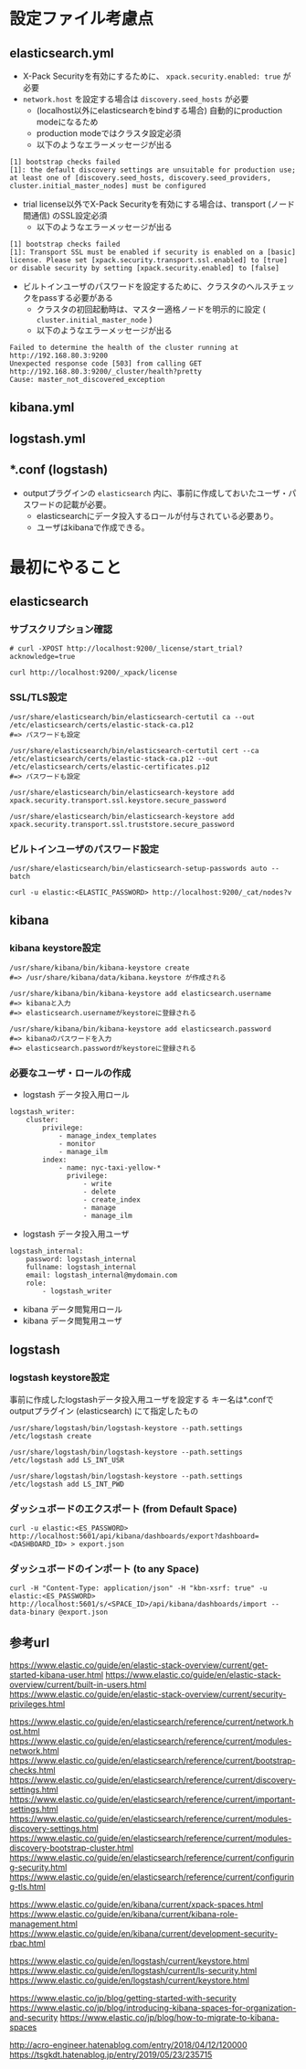 # 設定ファイル考慮点

## elasticsearch.yml
- X-Pack Securityを有効にするために、 `xpack.security.enabled: true` が必要
- `network.host` を設定する場合は `discovery.seed_hosts` が必要
  - (localhost以外にelasticsearchをbindする場合) 自動的にproduction modeになるため
  - production modeではクラスタ設定必須
  - 以下のようなエラーメッセージが出る
```
[1] bootstrap checks failed
[1]: the default discovery settings are unsuitable for production use; at least one of [discovery.seed_hosts, discovery.seed_providers, cluster.initial_master_nodes] must be configured
```
- trial license以外でX-Pack Securityを有効にする場合は、transport (ノード間通信) のSSL設定必須
  - 以下のようなエラーメッセージが出る
```
[1] bootstrap checks failed
[1]: Transport SSL must be enabled if security is enabled on a [basic] license. Please set [xpack.security.transport.ssl.enabled] to [true] or disable security by setting [xpack.security.enabled] to [false]
```
- ビルトインユーザのパスワードを設定するために、クラスタのヘルスチェックをpassする必要がある
  - クラスタの初回起動時は、マスター適格ノードを明示的に設定 ( `cluster.initial_master_node` )
  - 以下のようなエラーメッセージが出る
```
Failed to determine the health of the cluster running at http://192.168.80.3:9200
Unexpected response code [503] from calling GET http://192.168.80.3:9200/_cluster/health?pretty
Cause: master_not_discovered_exception
```

## kibana.yml

## logstash.yml

## *.conf (logstash)
- outputプラグインの `elasticsearch` 内に、事前に作成しておいたユーザ・パスワードの記載が必要。
  - elasticsearchにデータ投入するロールが付与されている必要あり。
  - ユーザはkibanaで作成できる。


# 最初にやること

## elasticsearch

### サブスクリプション確認
```
# curl -XPOST http://localhost:9200/_license/start_trial?acknowledge=true

curl http://localhost:9200/_xpack/license
```

### SSL/TLS設定 
```
/usr/share/elasticsearch/bin/elasticsearch-certutil ca --out /etc/elasticsearch/certs/elastic-stack-ca.p12
#=> パスワードも設定

/usr/share/elasticsearch/bin/elasticsearch-certutil cert --ca /etc/elasticsearch/certs/elastic-stack-ca.p12 --out /etc/elasticsearch/certs/elastic-certificates.p12
#=> パスワードも設定

/usr/share/elasticsearch/bin/elasticsearch-keystore add xpack.security.transport.ssl.keystore.secure_password

/usr/share/elasticsearch/bin/elasticsearch-keystore add xpack.security.transport.ssl.truststore.secure_password
```

### ビルトインユーザのパスワード設定
```
/usr/share/elasticsearch/bin/elasticsearch-setup-passwords auto --batch

curl -u elastic:<ELASTIC_PASSWORD> http://localhost:9200/_cat/nodes?v
```

## kibana

### kibana keystore設定
```
/usr/share/kibana/bin/kibana-keystore create
#=> /usr/share/kibana/data/kibana.keystore が作成される

/usr/share/kibana/bin/kibana-keystore add elasticsearch.username
#=> kibanaと入力
#=> elasticsearch.usernameがkeystoreに登録される

/usr/share/kibana/bin/kibana-keystore add elasticsearch.password
#=> kibanaのパスワードを入力
#=> elasticsearch.passwordがkeystoreに登録される
```

### 必要なユーザ・ロールの作成
- logstash データ投入用ロール
```
logstash_writer:
    cluster:
        privilege:
            - manage_index_templates
            - monitor
            - manage_ilm
        index:
            - name: nyc-taxi-yellow-*
              privilege:
                  - write
                  - delete
                  - create_index
                  - manage
                  - manage_ilm
```
    
- logstash データ投入用ユーザ
```
logstash_internal:
    password: logstash_internal
    fullname: logstash_internal
    email: logstash_internal@mydomain.com
    role:
        - logstash_writer
```

- kibana データ閲覧用ロール
- kibana データ閲覧用ユーザ


## logstash

### logstash keystore設定
事前に作成したlogstashデータ投入用ユーザを設定する
キー名は*.confでoutputプラグイン (elasticsearch) にて指定したもの
```
/usr/share/logstash/bin/logstash-keystore --path.settings /etc/logstash create

/usr/share/logstash/bin/logstash-keystore --path.settings /etc/logstash add LS_INT_USR

/usr/share/logstash/bin/logstash-keystore --path.settings /etc/logstash add LS_INT_PWD
```


### ダッシュボードのエクスポート (from Default Space)
```
curl -u elastic:<ES_PASSWORD> http://localhost:5601/api/kibana/dashboards/export?dashboard=<DASHBOARD_ID> > export.json
```

### ダッシュボードのインポート (to any Space)
```
curl -H "Content-Type: application/json" -H "kbn-xsrf: true" -u elastic:<ES_PASSWORD> http://localhost:5601/s/<SPACE_ID>/api/kibana/dashboards/import --data-binary @export.json
```

## 参考url
https://www.elastic.co/guide/en/elastic-stack-overview/current/get-started-kibana-user.html
https://www.elastic.co/guide/en/elastic-stack-overview/current/built-in-users.html
https://www.elastic.co/guide/en/elastic-stack-overview/current/security-privileges.html

https://www.elastic.co/guide/en/elasticsearch/reference/current/network.host.html
https://www.elastic.co/guide/en/elasticsearch/reference/current/modules-network.html
https://www.elastic.co/guide/en/elasticsearch/reference/current/bootstrap-checks.html
https://www.elastic.co/guide/en/elasticsearch/reference/current/discovery-settings.html
https://www.elastic.co/guide/en/elasticsearch/reference/current/important-settings.html
https://www.elastic.co/guide/en/elasticsearch/reference/current/modules-discovery-settings.html
https://www.elastic.co/guide/en/elasticsearch/reference/current/modules-discovery-bootstrap-cluster.html
https://www.elastic.co/guide/en/elasticsearch/reference/current/configuring-security.html
https://www.elastic.co/guide/en/elasticsearch/reference/current/configuring-tls.html

https://www.elastic.co/guide/en/kibana/current/xpack-spaces.html
https://www.elastic.co/guide/en/kibana/current/kibana-role-management.html
https://www.elastic.co/guide/en/kibana/current/development-security-rbac.html

https://www.elastic.co/guide/en/logstash/current/keystore.html
https://www.elastic.co/guide/en/logstash/current/ls-security.html
https://www.elastic.co/guide/en/logstash/current/keystore.html

https://www.elastic.co/jp/blog/getting-started-with-security
https://www.elastic.co/jp/blog/introducing-kibana-spaces-for-organization-and-security
https://www.elastic.co/jp/blog/how-to-migrate-to-kibana-spaces

http://acro-engineer.hatenablog.com/entry/2018/04/12/120000
https://tsgkdt.hatenablog.jp/entry/2019/05/23/235715



